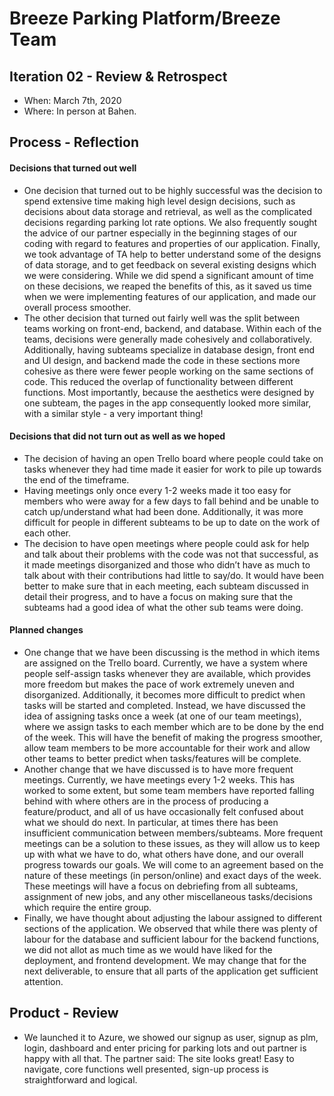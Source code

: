 # Breeze Parking Platform/Breeze Team

 <!-- > _Note:_ This document is meant to be written during (or shortly after) your review meeting, which should happen fairly close to the due date.      
 >      
 > _Suggestion:_ Have your review meeting a day or two before the due date. This way you will have some time to go over (and edit) this document, and all team members should have a chance to make their contribution. -->


## Iteration 02 - Review & Retrospect

 * When: March 7th, 2020
 * Where: In person at Bahen.

## Process - Reflection


#### Decisions that turned out well

<!-- List **process-related** (i.e. team organization and how you work) decisions that, in retrospect, turned out to be successful.


 * 2 - 4 decisions.
 * Ordered from most to least important.
 * Explain why (i.e. give a supporting argument) you consider a decision to be successful.
 * Feel free to refer/link to process artifact(s). -->
* One decision that turned out to be highly successful was the decision to spend extensive time making high level design decisions, such as decisions about data storage and retrieval, as well as the complicated decisions regarding parking lot rate options. We also frequently sought the advice of our partner especially in the beginning stages of our coding with regard to features and properties of our application. Finally, we took advantage of TA help to better understand some of the designs of data storage, and to get feedback on several existing designs which we were considering. While we did spend a significant amount of time on these decisions, we reaped the benefits of this, as it saved us time when we were implementing features of our application, and made our overall process smoother.
* The other decision that turned out fairly well was the split between teams working on front-end, backend, and database. Within each of the teams, decisions were generally made cohesively and collaboratively. Additionally, having subteams specialize in database design, front end and UI design, and backend made the code in these sections more cohesive as there were fewer people working on the same sections of code. This reduced the overlap of functionality between different functions. Most importantly, because the aesthetics were designed by one subteam, the pages in the app consequently looked more similar, with a similar style - a very important thing!

#### Decisions that did not turn out as well as we hoped

<!-- List **process-related** (i.e. team organization and how you work) decisions that, in retrospect, were not as successful as you thought they would be.

 * 2 - 4 decisions.
 * Ordered from most to least important.
 * Explain why (i.e. give a supporting argument) you consider a decision to be unsuccessful
 * Feel free to refer/link to process artifact(s). -->
* The decision of having an open Trello board where people could take on tasks whenever they had time made it easier for work to pile up towards the end of the timeframe.
* Having meetings only once every 1-2 weeks made it too easy for members who were away for a few days to fall behind and be unable to catch up/understand what had been done. Additionally, it was more difficult for people in different subteams to be up to date on the work of each other.
* The decision to have open meetings where people could ask for help and talk about their problems with the code was not that successful, as it made meetings disorganized and those who didn’t have as much to talk about with their contributions had little to say/do. It would have been better to make sure that in each meeting, each subteam discussed in detail their progress, and to have a focus on making sure that the subteams had a good idea of what the other sub teams were doing.

#### Planned changes

<!-- List any **process-related** (i.e. team organization and how you work) changes you are planning to make (if there are any)

 * Ordered from most to least important.
 * Explain why you are making a change. -->
* One change that we have been discussing is the method in which items are assigned on the Trello board. Currently, we have a system where people self-assign tasks whenever they are available, which provides more freedom but makes the pace of work extremely uneven and disorganized. Additionally, it becomes more difficult to predict when tasks will be started and completed. Instead, we have discussed the idea of assigning tasks once a week (at one of our team meetings), where we assign tasks to each member which are to be done by the end of the week. This will have the benefit of making the progress smoother, allow team members to be more accountable for their work and allow other teams to better predict when tasks/features will be complete.
* Another change that we have discussed is to have more frequent meetings. Currently, we have meetings every 1-2 weeks. This has worked to some extent, but some team members have reported falling behind with where others are in the process of producing a feature/product, and all of us have occasionally felt confused about what we should do next. In particular, at times there has been insufficient communication between members/subteams. More frequent meetings can be a solution to these issues, as they will allow us to keep up with what we have to do, what others have done, and our overall progress towards our goals. We will come to an agreement based on the nature of these meetings (in person/online) and exact days of the week. These meetings will have a focus on debriefing from all subteams, assignment of new jobs, and any other miscellaneous tasks/decisions which require the entire group.
* Finally, we have thought about adjusting the labour assigned to different sections of the application. We observed that while there was plenty of labour for the database and sufficient labour for the backend functions, we did not allot as much time as we would have liked for the deployment, and frontend development. We may change that for the next deliverable, to ensure that all parts of the application get sufficient attention.



## Product - Review

<!-- #### Q4. How was your product demo?
 * How did you prepare your demo?
 * What did you manage to demo to your partner?
 * Did your partner accept the features?
 * Were there change requests?
 * What did you learn from the demo from either a process or product perspective?
 * *This section will be marked very leniently so keep it brief and just make sure the points are addressed* -->
* We launched it to Azure, we showed our signup as user, signup as plm, login, dashboard and enter pricing for parking lots and out partner is happy with all that. The partner said: The site looks great! Easy to navigate, core functions well presented, sign-up process is straightforward and logical.

